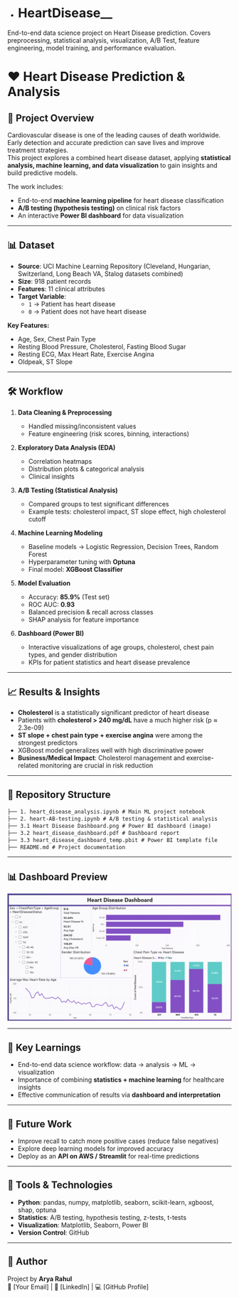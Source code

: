 - # HeartDisease__
End-to-end data science project on Heart Disease prediction. Covers preprocessing, statistical analysis, visualization, A/B Test, feature engineering, model training, and performance evaluation.


# ❤️ Heart Disease Prediction & Analysis

## 📖 Project Overview
Cardiovascular disease is one of the leading causes of death worldwide. Early detection and accurate prediction can save lives and improve treatment strategies.  
This project explores a combined heart disease dataset, applying **statistical analysis, machine learning, and data visualization** to gain insights and build predictive models.  

The work includes:
- End-to-end **machine learning pipeline** for heart disease classification
- **A/B testing (hypothesis testing)** on clinical risk factors
- An interactive **Power BI dashboard** for data visualization

---

## 📊 Dataset
- **Source**: UCI Machine Learning Repository (Cleveland, Hungarian, Switzerland, Long Beach VA, Stalog datasets combined)  
- **Size**: 918 patient records  
- **Features**: 11 clinical attributes  
- **Target Variable**:  
  - `1` → Patient has heart disease  
  - `0` → Patient does not have heart disease  

**Key Features:**
- Age, Sex, Chest Pain Type  
- Resting Blood Pressure, Cholesterol, Fasting Blood Sugar  
- Resting ECG, Max Heart Rate, Exercise Angina  
- Oldpeak, ST Slope  

---

## 🛠️ Workflow
1. **Data Cleaning & Preprocessing**
   - Handled missing/inconsistent values  
   - Feature engineering (risk scores, binning, interactions)  

2. **Exploratory Data Analysis (EDA)**
   - Correlation heatmaps  
   - Distribution plots & categorical analysis  
   - Clinical insights  

3. **A/B Testing (Statistical Analysis)**
   - Compared groups to test significant differences  
   - Example tests: cholesterol impact, ST slope effect, high cholesterol cutoff  

4. **Machine Learning Modeling**
   - Baseline models → Logistic Regression, Decision Trees, Random Forest  
   - Hyperparameter tuning with **Optuna**  
   - Final model: **XGBoost Classifier**  

5. **Model Evaluation**
   - Accuracy: **85.9%** (Test set)  
   - ROC AUC: **0.93**  
   - Balanced precision & recall across classes  
   - SHAP analysis for feature importance  

6. **Dashboard (Power BI)**
   - Interactive visualizations of age groups, cholesterol, chest pain types, and gender distribution  
   - KPIs for patient statistics and heart disease prevalence  

---

## 📈 Results & Insights
- **Cholesterol** is a statistically significant predictor of heart disease  
- Patients with **cholesterol > 240 mg/dL** have a much higher risk (p ≈ 2.3e-09)  
- **ST slope + chest pain type + exercise angina** were among the strongest predictors  
- XGBoost model generalizes well with high discriminative power  
- **Business/Medical Impact**: Cholesterol management and exercise-related monitoring are crucial in risk reduction  

---

## 🧪 Repository Structure
```
├── 1. heart_disease_analysis.ipynb # Main ML project notebook
├── 2. heart-AB-testing.ipynb # A/B testing & statistical analysis
├── 3.1 Heart Disease Dashboard.png # Power BI dashboard (image)
├── 3.2 heart_disease_dashboard.pdf # Dashboard report
├── 3.3 heart_disease_dashboard_temp.pbit # Power BI template file
├── README.md # Project documentation
```


---

## 📊 Dashboard Preview
![Heart Disease Dashboard](./3.1%20Heart%20Disease%20Dashboard.png)

---

## 🔑 Key Learnings
- End-to-end data science workflow: data → analysis → ML → visualization  
- Importance of combining **statistics + machine learning** for healthcare insights  
- Effective communication of results via **dashboard and interpretation**  

---

## 🚀 Future Work
- Improve recall to catch more positive cases (reduce false negatives)  
- Explore deep learning models for improved accuracy  
- Deploy as an **API on AWS / Streamlit** for real-time predictions  

---

## 📌 Tools & Technologies
- **Python**: pandas, numpy, matplotlib, seaborn, scikit-learn, xgboost, shap, optuna  
- **Statistics**: A/B testing, hypothesis testing, z-tests, t-tests  
- **Visualization**: Matplotlib, Seaborn, Power BI  
- **Version Control**: GitHub  

---

## 👤 Author
Project by **Arya Rahul**  
📧 [Your Email] | 🔗 [LinkedIn] | 💻 [GitHub Profile]  



